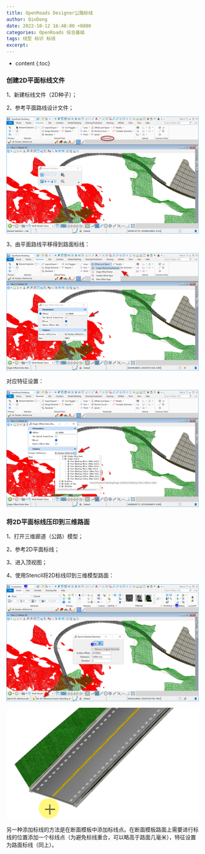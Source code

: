 ```yaml
---
title: OpenRoads Designer公路标线
author: QinDong
date: 2022-10-12 16:48:00 +0800
categories: OpenRoads 综合基础
tags: 线型 标识 标线
excerpt: 
---
```

* content
{:toc}

### 创建2D平面标线文件
1、新建标线文件（2D种子）；

2、参考平面路线设计文件；

![](/img/2022/2022-10-12-16-52-42.png)

3、由平面路线平移得到路面标线：

![](/img/2022/2022-10-12-16-54-33.png)

对应特征设置：

![](/img/2022/2022-10-12-16-57-26.png)

### 将2D平面标线压印到三维路面
1、打开三维廊道（公路）模型；

2、参考2D平面标线；

3、进入顶视图；

4、使用Stencil将2D标线印到三维模型路面：

![](/img/2022/2022-10-12-17-06-22.png)

![](/img/2022/2022-10-12-17-08-21.png)

另一种添加标线的方法是在断面模板中添加标线点。在断面模板路面上需要进行标线的位置添加一个标线点（为避免标线重合，可以略高于路面几毫米），特征设置为路面标线（同上）。